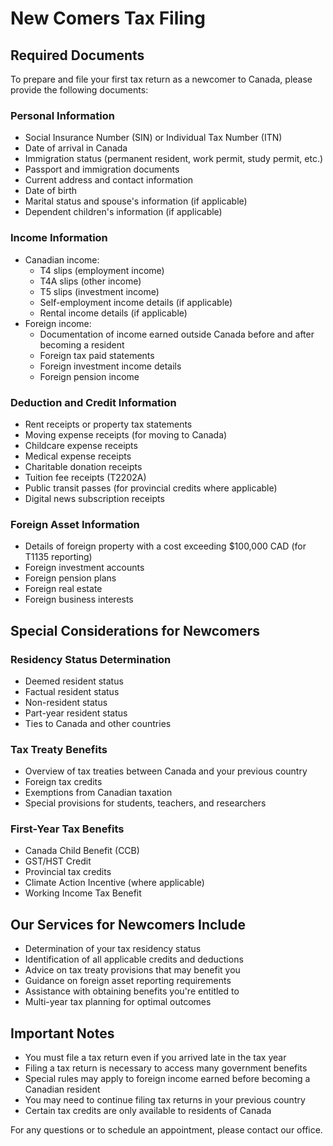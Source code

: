 # New Comers Tax Filing

## Required Documents

To prepare and file your first tax return as a newcomer to Canada, please provide the following documents:

### Personal Information
- Social Insurance Number (SIN) or Individual Tax Number (ITN)
- Date of arrival in Canada
- Immigration status (permanent resident, work permit, study permit, etc.)
- Passport and immigration documents
- Current address and contact information
- Date of birth
- Marital status and spouse's information (if applicable)
- Dependent children's information (if applicable)

### Income Information
- Canadian income:
  - T4 slips (employment income)
  - T4A slips (other income)
  - T5 slips (investment income)
  - Self-employment income details (if applicable)
  - Rental income details (if applicable)
- Foreign income:
  - Documentation of income earned outside Canada before and after becoming a resident
  - Foreign tax paid statements
  - Foreign investment income details
  - Foreign pension income

### Deduction and Credit Information
- Rent receipts or property tax statements
- Moving expense receipts (for moving to Canada)
- Childcare expense receipts
- Medical expense receipts
- Charitable donation receipts
- Tuition fee receipts (T2202A)
- Public transit passes (for provincial credits where applicable)
- Digital news subscription receipts

### Foreign Asset Information
- Details of foreign property with a cost exceeding $100,000 CAD (for T1135 reporting)
- Foreign investment accounts
- Foreign pension plans
- Foreign real estate
- Foreign business interests

## Special Considerations for Newcomers

### Residency Status Determination
- Deemed resident status
- Factual resident status
- Non-resident status
- Part-year resident status
- Ties to Canada and other countries

### Tax Treaty Benefits
- Overview of tax treaties between Canada and your previous country
- Foreign tax credits
- Exemptions from Canadian taxation
- Special provisions for students, teachers, and researchers

### First-Year Tax Benefits
- Canada Child Benefit (CCB)
- GST/HST Credit
- Provincial tax credits
- Climate Action Incentive (where applicable)
- Working Income Tax Benefit

## Our Services for Newcomers Include

- Determination of your tax residency status
- Identification of all applicable credits and deductions
- Advice on tax treaty provisions that may benefit you
- Guidance on foreign asset reporting requirements
- Assistance with obtaining benefits you're entitled to
- Multi-year tax planning for optimal outcomes

## Important Notes
- You must file a tax return even if you arrived late in the tax year
- Filing a tax return is necessary to access many government benefits
- Special rules may apply to foreign income earned before becoming a Canadian resident
- You may need to continue filing tax returns in your previous country
- Certain tax credits are only available to residents of Canada

For any questions or to schedule an appointment, please contact our office.
